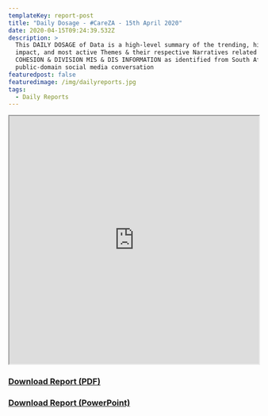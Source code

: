 ```yaml
---
templateKey: report-post
title: "Daily Dosage - #CareZA - 15th April 2020"
date: 2020-04-15T09:24:39.532Z
description: >
  This DAILY DOSAGE of Data is a high-level summary of the trending, highest
  impact, and most active Themes & their respective Narratives related to SOCIAL
  COHESION & DIVISION MIS & DIS INFORMATION as identified from South African
  public-domain social media conversation
featuredpost: false
featuredimage: /img/dailyreports.jpg
tags:
  - Daily Reports
---
```

<iframe src="https://drive.google.com/file/d/1IQ3e4OM2MemeQ-AOdSQLpUUZ7fOZZUd5/preview" width="100%" height="500"></iframe>
<a href="https://drive.google.com/u/0/uc?id=1IQ3e4OM2MemeQ-AOdSQLpUUZ7fOZZUd5&export=download" target="blank"><h3><strong>Download Report (PDF)</h3></strong></a>
<a href="https://docs.google.com/presentation/d/1YTb1yWX4cX9RHgu7jnUfOt8PZxzJYJA5n-vq-Yltz9w/edit?usp=sharing" target="blank"><h3><strong>Download Report (PowerPoint)</h3></strong></a>



